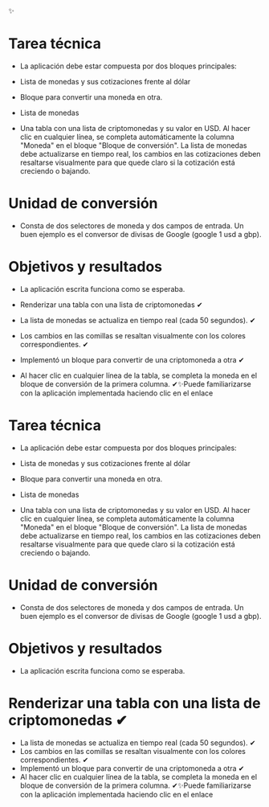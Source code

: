 ✨

# Tarea técnica
* La aplicación debe estar compuesta por dos bloques principales:

* Lista de monedas y sus cotizaciones frente al dólar
* Bloque para convertir una moneda en otra.
* Lista de monedas
* Una tabla con una lista de criptomonedas y su valor en USD. Al hacer clic en cualquier línea, se completa automáticamente la columna "Moneda" en el bloque "Bloque de conversión". La lista de monedas debe actualizarse en tiempo real, los cambios en las cotizaciones deben resaltarse visualmente para que quede claro si la cotización está creciendo o bajando.

# Unidad de conversión
* Consta de dos selectores de moneda y dos campos de entrada. Un buen ejemplo es el conversor de divisas de Google (google 1 usd a gbp).

# Objetivos y resultados
* La aplicación escrita funciona como se esperaba.

* Renderizar una tabla con una lista de criptomonedas ✔
* La lista de monedas se actualiza en tiempo real (cada 50 segundos). ✔
* Los cambios en las comillas se resaltan visualmente con los colores correspondientes. ✔
* Implementó un bloque para convertir de una criptomoneda a otra ✔
* Al hacer clic en cualquier línea de la tabla, se completa la moneda en el bloque de conversión de la primera columna. ✔✨Puede familiarizarse con la aplicación implementada haciendo clic en el enlace

# Tarea técnica
* La aplicación debe estar compuesta por dos bloques principales:

* Lista de monedas y sus cotizaciones frente al dólar
* Bloque para convertir una moneda en otra.
* Lista de monedas
* Una tabla con una lista de criptomonedas y su valor en USD. Al hacer clic en cualquier línea, se completa automáticamente la columna "Moneda" en el bloque "Bloque de conversión". La lista de monedas debe actualizarse en tiempo real, los cambios en las cotizaciones deben resaltarse visualmente para que quede claro si la cotización está creciendo o bajando.

# Unidad de conversión
* Consta de dos selectores de moneda y dos campos de entrada. Un buen ejemplo es el conversor de divisas de Google (google 1 usd a gbp).

# Objetivos y resultados
* La aplicación escrita funciona como se esperaba.

# Renderizar una tabla con una lista de criptomonedas ✔
* La lista de monedas se actualiza en tiempo real (cada 50 segundos). ✔
* Los cambios en las comillas se resaltan visualmente con los colores correspondientes. ✔
* Implementó un bloque para convertir de una criptomoneda a otra ✔
* Al hacer clic en cualquier línea de la tabla, se completa la moneda en el bloque de conversión de la primera columna. ✔✨Puede familiarizarse con la aplicación implementada haciendo clic en el enlace



